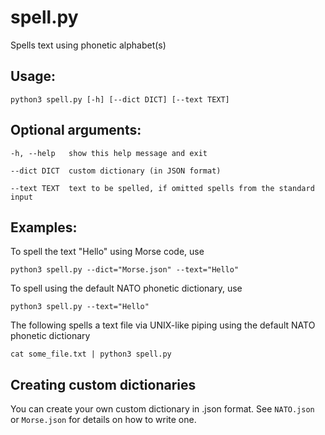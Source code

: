 # spell.py
Spells text using phonetic alphabet(s)

## Usage:

    python3 spell.py [-h] [--dict DICT] [--text TEXT]

## Optional arguments:

    -h, --help   show this help message and exit
  
    --dict DICT  custom dictionary (in JSON format)
  
    --text TEXT  text to be spelled, if omitted spells from the standard input

## Examples:

To spell the text "Hello" using Morse code, use

    python3 spell.py --dict="Morse.json" --text="Hello"

To spell using the default NATO phonetic dictionary, use

    python3 spell.py --text="Hello"

The following spells a text file via UNIX-like piping using the default NATO phonetic dictionary
    
    cat some_file.txt | python3 spell.py
    
## Creating custom dictionaries

You can create your own custom dictionary in .json format. See `NATO.json` or `Morse.json` for 
details on how to write one. 



